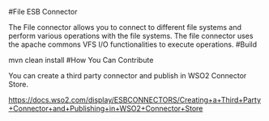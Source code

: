 #File ESB Connector

The File connector allows you to connect to different file systems and perform various operations with the file systems. The file connector uses the apache commons VFS I/O functionalities to execute operations.
#Build

mvn clean install
#How You Can Contribute

You can create a third party connector and publish in WSO2 Connector Store.

https://docs.wso2.com/display/ESBCONNECTORS/Creating+a+Third+Party+Connector+and+Publishing+in+WSO2+Connector+Store
